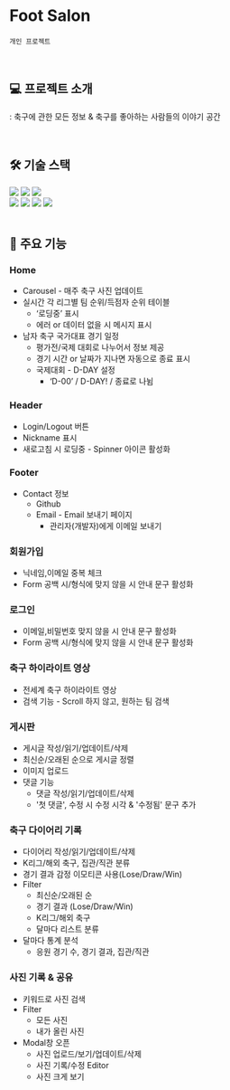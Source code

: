 # Foot Salon
`개인 프로젝트`

<br>

## 💻 프로젝트 소개
: 축구에 관한 모든 정보 & 축구를 좋아하는 사람들의 이야기 공간

<br>

## 🛠 기술 스택
<div>
  <img src="https://img.shields.io/badge/React-61DAFB?style=flat-square&logo=React&logoColor=white"/>
  <img src="https://img.shields.io/badge/TypeScript-3178C6?style=flat-square&logo=TypeScript&logoColor=white"/>
  <img src="https://img.shields.io/badge/Firebase-FFCA28?style=flat-square&logo=Firebase&logoColor=white"/>
</div>
<div>
  <img src="https://img.shields.io/badge/Redux Toolkit-764ABC?style=flat-square&logo=Redux&logoColor=white"/>
  <img src="https://img.shields.io/badge/Axios-5A29E4?style=flat-square&logo=Axios&logoColor=white"/>
  <img src="https://img.shields.io/badge/Styled--components-DB7093?style=flat-square&logo=Styledcomponents&logoColor=white"/>
  <img src="https://img.shields.io/badge/Figma-F24E1E?style=flat-square&logo=Figma&logoColor=white"/>
</div>

<br>

## 📌 주요 기능
### Home
- Carousel - 매주 축구 사진 업데이트
- 실시간 각 리그별 팀 순위/득점자 순위 테이블
    - ‘로딩중’ 표시
    - 에러 or 데이터 없을 시 메시지 표시
- 남자 축구 국가대표 경기 일정
    - 평가전/국제 대회로 나누어서 정보 제공
    - 경기 시간 or 날짜가 지나면 자동으로 종료 표시
    - 국제대회 - D-DAY 설정
        - ‘D-00’ / D-DAY! / 종료로 나뉨
          
### Header
- Login/Logout 버튼
- Nickname 표시
- 새로고침 시 로딩중 - Spinner 아이콘 활성화

### Footer
- Contact 정보
    - Github
    - Email - Email 보내기 페이지
      - 관리자(개발자)에게 이메일 보내기
      
### 회원가입
- 닉네임,이메일 중복 체크
- Form 공백 시/형식에 맞지 않을 시 안내 문구 활성화
  
### 로그인
- 이메일,비밀번호 맞지 않을 시 안내 문구 활성화
- Form 공백 시/형식에 맞지 않을 시 안내 문구 활성화
  
### 축구 하이라이트 영상
* 전세계 축구 하이라이트 영상
* 검색 기능 - Scroll 하지 않고, 원하는 팀 검색

### 게시판
- 게시글 작성/읽기/업데이트/삭제 
- 최신순/오래된 순으로 게시글 정렬
- 이미지 업로드
- 댓글 기능
    - 댓글 작성/읽기/업데이트/삭제
    - '첫 댓글', 수정 시 수정 시각 & '수정됨' 문구 추가
 
### 축구 다이어리 기록
- 다이어리 작성/읽기/업데이트/삭제
- K리그/해외 축구, 집관/직관 분류
- 경기 결과 감정 이모티콘 사용(Lose/Draw/Win)
- Filter
    - 최신순/오래된 순
    - 경기 결과 (Lose/Draw/Win)
    - K리그/해외 축구
    - 달마다 리스트 분류
- 달마다 통계 분석
    - 응원 경기 수, 경기 결과, 집관/직관
      
### 사진 기록 & 공유
- 키워드로 사진 검색
- Filter
    - 모든 사진
    - 내가 올린 사진 
- Modal창 오픈
    - 사진 업로드/보기/업데이트/삭제
    - 사진 기록/수정 Editor
    - 사진 크게 보기

